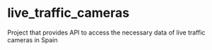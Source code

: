 # live_traffic_cameras
Project that provides API to access the necessary data of live traffic cameras in Spain
